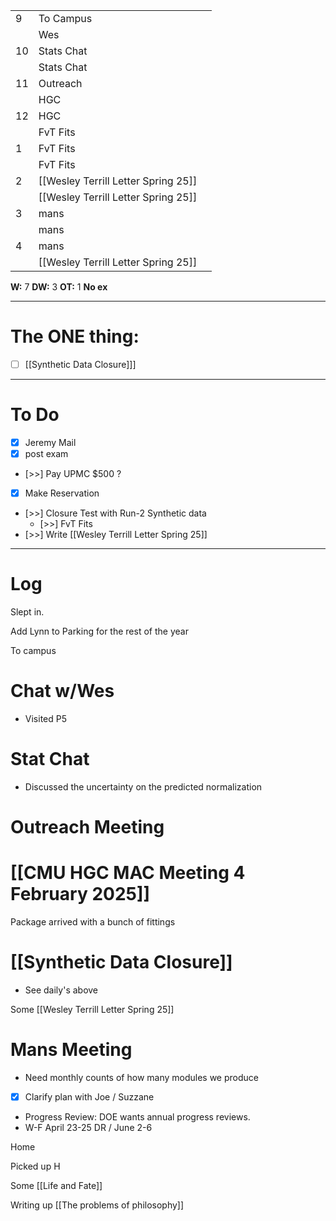 
|     |                                      |     |
| --- | ------------------------------------ | --- |
| 9   | To Campus                            |     |
|     | Wes                                  |     |
| 10  | Stats Chat                           |     |
|     | Stats Chat                           |     |
| 11  | Outreach                             |     |
|     | HGC                                  |     |
| 12  | HGC                                  |     |
|     | FvT Fits                             |     |
| 1   | FvT Fits                             |     |
|     | FvT Fits                             |     |
| 2   | [[Wesley Terrill Letter Spring 25]]  |     |
|     | [[Wesley Terrill Letter Spring 25]]  |     |
| 3   | mans                                 |     |
|     | mans                                 |     |
| 4   | mans                                 |     |
|     |  [[Wesley Terrill Letter Spring 25]] |     |

**W:** 7 
**DW:** 3
**OT:** 1
**No ex**

---
# The ONE thing: 
- [ ] [[Synthetic Data Closure]]]

---
# To Do

- [x] Jeremy Mail
- [x] post exam
- [>>] Pay UPMC $500 ? 
- [x] Make Reservation
- [>>] Closure Test with Run-2 Synthetic data
	- [>>] FvT Fits
- [>>] Write [[Wesley Terrill Letter Spring 25]]

---

# Log

Slept in. 

Add Lynn to Parking for the rest of the year

To campus

# Chat w/Wes
- Visited P5

# Stat Chat
- Discussed the uncertainty on the predicted normalization

# Outreach Meeting


# [[CMU HGC MAC Meeting 4 February 2025]]


Package arrived with a bunch of fittings


# [[Synthetic Data Closure]]
- See daily's above


Some [[Wesley Terrill Letter Spring 25]]


# Mans Meeting
- Need monthly counts of how many modules we produce
- [x] Clarify plan with Joe / Suzzane 
- Progress Review: DOE wants annual progress reviews. 
- W-F April 23-25 DR / June 2-6 

Home

Picked up H 

Some [[Life and Fate]]

Writing up [[The problems of philosophy]]


